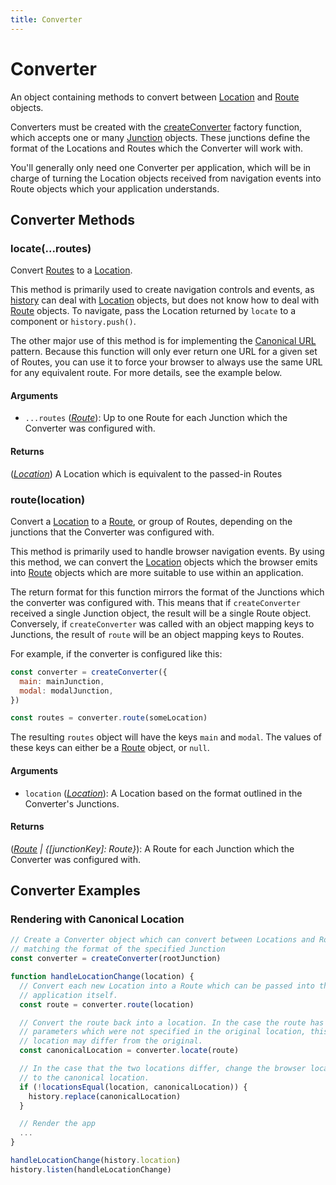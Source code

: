 ```yaml
---
title: Converter
---
```


# Converter

An object containing methods to convert between [Location](Location) and [Route](Route) objects.

Converters must be created with the [createConverter](createConverter) factory function, which accepts one or many [Junction](Junction) objects. These junctions define the format of the Locations and Routes which the Converter will work with.

You'll generally only need one Converter per application, which will be in charge of turning the Location objects received from navigation events into Route objects which your application understands.

## Converter Methods

### locate(...routes)

Convert [Routes](Route) to a [Location](Location).

This method is primarily used to create navigation controls and events, as [history](https://github.com/mjackson/history) can deal with [Location](Location) objects, but does not know how to deal with [Route](Route) objects. To navigate, pass the Location returned by `locate` to a [<Link>](Link) component or `history.push()`.

The other major use of this method is for implementing the [Canonical URL](/docs/advanced/canonical-locations) pattern. Because this function will only ever return one URL for a given set of Routes, you can use it to force your browser to always use the same URL for any equivalent route. For more details, see the example below.

#### Arguments

* `...routes` (*[Route](Route)*): Up to one Route for each Junction which the Converter was configured with.

#### Returns

(*[Location](Location)*) A Location which is equivalent to the passed-in Routes

### route(location)

Convert a [Location](Location) to a [Route](Route), or group of Routes, depending on the junctions that the Converter was configured with.

This method is primarily used to handle browser navigation events. By using this method, we can convert the [Location](Location) objects which the browser emits into [Route](Route) objects which are more suitable to use within an application.

The return format for this function mirrors the format of the Junctions which the converter was configured with. This means that if `createConverter` received a single Junction object, the result will be a single Route object. Conversely, if `createConverter` was called with an object mapping keys to Junctions, the result of `route` will be an object mapping keys to Routes.

For example, if the converter is configured like this:

```js
const converter = createConverter({
  main: mainJunction,
  modal: modalJunction,
})

const routes = converter.route(someLocation)
```

The resulting `routes` object will have the keys `main` and `modal`. The values of these keys can either be a [Route](Route) object, or `null`.

#### Arguments

* `location` (*[Location](Location)*): A Location based on the format outlined in the Converter's Junctions.

#### Returns

(*[Route](Route) | {[junctionKey]: Route}*): A Route for each Junction which the Converter was configured with.

## Converter Examples

### Rendering with Canonical Location

```js
// Create a Converter object which can convert between Locations and Routes
// matching the format of the specified Junction
const converter = createConverter(rootJunction)

function handleLocationChange(location) {
  // Convert each new Location into a Route which can be passed into the
  // application itself.
  const route = converter.route(location)

  // Convert the route back into a location. In the case the route has default
  // parameters which were not specified in the original location, this
  // location may differ from the original.
  const canonicalLocation = converter.locate(route)

  // In the case that the two locations differ, change the browser location
  // to the canonical location.
  if (!locationsEqual(location, canonicalLocation)) {
    history.replace(canonicalLocation)
  }

  // Render the app
  ...
}

handleLocationChange(history.location)
history.listen(handleLocationChange)
```
